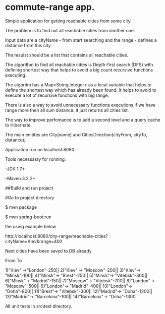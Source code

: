 # commute-range app.

Simple application for getting reachable cities from some city.

The problem is to find out all reachable cities from another one. 

Input data are a cityName - from start searching and the range - defines a distance from this city.

The resulst should be a list that contains all reachable cities.

The algorithm to find all reachable cities is Depth-first search (DFS) with defining shortest way that helps to avoid a big count recursive functions executing. 

The algoritm has a Map<String,Integer> as a local variable that helps to define the shortest way which has already been found. It helps to avoid to execute a lot of recursive functions with big range. 

There is also a way to avoid unnecessary functions executions if we have range more then all sum distance. It just returns all cities list. 

The way to improve perfomance is to add a second level and a query cache to Hibernate. 

The main enitites are City(name) and CitiesDirection(cityFrom, cityTo, distance);

Application run on localhost:8080

Tools necessasry for running:

-JDK 1.7+

-Maven 3.2.2+

##Build and run project

#Go to project directory

$ mvn package

$ mvn spring-boot:run


the using example below

http://localhost:8080/city-range/reachable-cities?cityName=Kiev&range=400

Next cities have been saved to DB already.

 From      To

1)"Kiev" ->"London"-250||
2)"Kiev" -> "Moscow"-200||
3)"Kiev"-> "Minsk"-100||
4)"Minsk"-> "Brest"-250||
5)"Minsk"-> "Vitebsk"-300||
6)"Minsk"-> "Madrid"-150||
7)"Moscow"-> "Vitebsk"-700||
8)"London"-> "Moscow"-500||
9)"London"-> "Madrid"-400||
10)"London"-> "Doha"-800||
11)"Brest"-> "Vitebsk"-300||
12)"Madrid"-> "Doha"-1200||
13)"Madrid"-> "Barcelona"-100||
14)"Barcelona"-> "Doha"-1300


All unit tests in src\test directory.
